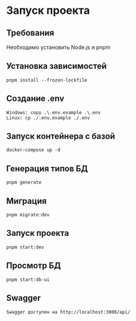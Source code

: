 # Запуск проекта

## Требования

Необходимо установить Node.js и pnpm

## Установка зависимостей

```
pnpm install --frozen-lockfile
```

## Создание .env

```
Windows: copy .\.env.example .\.env
Linux: cp ./.env.example ./.env
```

## Запуск контейнера с базой

```
docker-compose up -d
```

## Генерация типов БД

```
pnpm generate
```

## Миграция

```
pnpm migrate:dev
```

## Запуск проекта

```
pnpm start:dev
```

## Просмотр БД

```
pnpm start:db-ui
```

## Swagger

```
Swagger доступен на http://localhost:3000/api/
```
